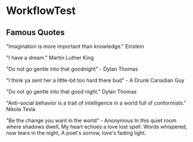 # WorkflowTest

## Famous Quotes

"Imagination is more important than knowledge." Einstein

"I have a dream." Martin Luther King

"Do not go gentle into that goodnight" - Dylan Thomas

"I think ya sent her a little-bit too hard there bud" - A Drunk Canadian Guy

"Do not go gentle into that good night." Dylan Thomas

"Anti-social behavior is a trait of intelligence in a world full of conformists." Nikola Tesla

"Be the change you want in the world" - Anonymous
In this quiet room where shadows dwell,
My heart echoes a love lost spell.
Words whispered, now tears in the night,
A poet's sorrow, love's fading light.

